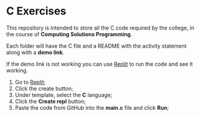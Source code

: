 # C Exercises

This repository is intended to store all the C code required by the college, in the course of **Computing Solutions Programming**.

Each folder will have the C file and a README with the activity statement along with a **demo link**.

If the demo link is not working you can use [Replit](https://replit.com/~) to run the code and see it working.

 1. Go to [Replit](https://replit.com/~);
 2. Click the create button;
 3. Under template, select the **C** language;
 4. Click the **Create repl** button;
 5. Paste the code from GitHub into the **main.c** file and click **Run**;